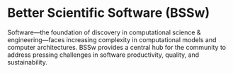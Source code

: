 # Better Scientific Software (BSSw)

Software—the foundation of discovery in computational science & engineering—faces increasing complexity in computational models and computer architectures. BSSw provides a central hub for the community to address pressing challenges in software productivity, quality, and sustainability.



<!---
Slide1 L: blog_posts/when-not-to-use-agile-in-scientific-software-development
Slide1 R: images/raw/master/Blog_0221_Agile.png
Slide2 L: items/working-within-multiple-git-branches-simultaneously
Slide2 R: items/making-software-what-really-works-and-why-we-believe-it
Slide3 L: blog_posts/advanced-training-on-extreme-scale-computing-through-atpesc
Slide3 R: images/raw/master/Blog_0121_ATPESC.jpg
Slide4 L: blog_posts/better-scientific-software-2020-highlights
Slide4 R: images/raw/master/Blog_0121_Montage.png
Slide5 L: items/the-collaborations-workshop-2021-cw21
Slide5 R: items/coded-bias-a-film-highlighting-issues-of-bias-in-ai-software
Slide6 L: events/webinar-an-overview-of-the-raja-portability-suite
Slide6 R: events/siam-cse21-software-related-events
--->


<!---
Caution: Blank line after first comment mark (or before last comment mark) causes build failure.
LCM: Saving for use again later
Slide3 L: blog_posts/performance-portability-and-the-exascale-computing-project
Slide3 R: images/raw/master/Blog_1220_PerfPorta.png
Slide5 L: items/tips-for-producing-online-panel-discussions
Slide5 R: images/raw/master/Resource_1120_RemotePanel.png

--->

<!---
[Site Overview](SiteOverview.md)

[Communities Overview](CommunitiesOverview.md)

[Intro to CSE](IntroToCse.md)

[Intro to HPC](IntroToHpc.md)

--->
